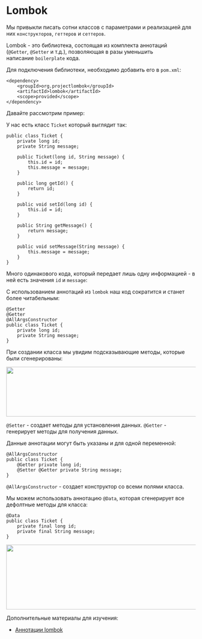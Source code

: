 <h1>Lombok</h1>

<p>Мы привыкли писать сотни классов с параметрами и реализацией для них <code>конструкторов</code>, <code>геттеров</code> и <code>сеттеров</code>.</p>

<p>Lombok - это библиотека, состоящая из комплекта аннотаций (<code>@Getter</code>, <code>@Setter</code> и т.д.), позволяющая в разы уменьшить написание <code>boilerplate</code> кода.</p>

<p>Для подключения библиотеки, необходимо добавить его в <code>pom.xml</code>:</p>

<pre><code>&lt;dependency&gt;
    &lt;groupId&gt;org.projectlombok&lt;/groupId&gt;
    &lt;artifactId&gt;lombok&lt;/artifactId&gt;
    &lt;scope&gt;provided&lt;/scope&gt;
&lt;/dependency&gt;
</code></pre>

<p>Давайте рассмотрим пример:</p>

<p>У нас есть класс <code>Ticket</code> который выглядит так:</p>

<pre><code>public class Ticket {
    private long id;
    private String message;

    public Ticket(long id, String message) {
        this.id = id;
        this.message = message;
    }

    public long getId() {
        return id;
    }

    public void setId(long id) {
        this.id = id;
    }

    public String getMessage() {
        return message;
    }

    public void setMessage(String message) {
        this.message = message;
    }
}</code></pre>

<p>Много одинакового кода, который передает лишь одну информацией - в ней есть значения <code>id</code> и <code>message</code>:</p>

<p>С использованием аннотаций из <code>lombok</code> наш код сократится и станет более читабельным:</p>

<pre><code>@Setter
@Getter
@AllArgsConstructor
public class Ticket {
    private long id;
    private String message;
}</code></pre>

<p>При создании класса мы увидим подсказывающие методы, которые были сгенерированы:</p>

<p><img alt="" height="132" name="image.png" src="https://ucarecdn.com/ab797c23-9942-423a-a452-8b616732f1c4/" width="572"></p>

<p><code>@Setter</code> - создает методы для установления данных. <code>@Getter</code> - генерирует методы для получения данных.</p>

<p>Данные аннотации могут быть указаны и для одной переменной:</p>

<pre><code>@AllArgsConstructor
public class Ticket {
    @Getter private long id;
    @Setter @Getter private String message;
}</code></pre>

<p><code>@AllArgsConstructor</code> - создает конструктор со всеми полями класса.</p>

<p>Мы можем использовать аннотацию <code>@Data</code>, которая сгенерирует все дефолтные методы для класса:</p>

<pre><code>@Data
public class Ticket {
    private final long id;
    private final String message;
}</code></pre>

<p><img alt="" height="172" name="image.png" src="https://ucarecdn.com/f5d73f88-5948-4b74-8fa9-3ce44c42dfdd/" width="555"></p>

<p>Дополнительные материалы для изучения:</p>

<ul>
	<li><a href="https://projectlombok.org/features/all" rel="nofollow noopener noreferrer">Аннотации lombok</a></li>
</ul>